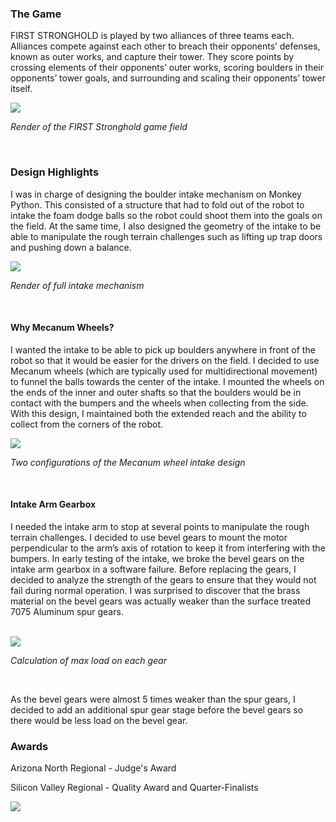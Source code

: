 ### The Game
FIRST STRONGHOLD is played by two alliances of three teams each. Alliances compete against each other to breach their opponents’ defenses, known as outer works, and capture their tower. They score points by crossing elements of their opponents’ outer works, scoring boulders in their opponents’ tower goals, and surrounding and scaling their opponents’ tower itself.

<img src='/img/stronghold.png' />

*Render of the FIRST Stronghold game field*

<br />

### Design Highlights
I was in charge of designing the boulder intake mechanism on Monkey Python. This consisted of a structure that had to fold out of the robot to intake the foam dodge balls so the robot could shoot them into the goals on the field. At the same time, I also designed the geometry of the intake to be able to manipulate the rough terrain challenges such as lifting up trap doors and pushing down a balance.

<img src='/img/intake.jpg' />

*Render of full intake mechanism*

<br />

#### Why Mecanum Wheels?
I wanted the intake to be able to pick up boulders anywhere in front of the robot so that it would be easier for the drivers on the field. I decided to use Mecanum wheels (which are typically used for multidirectional movement) to funnel the balls towards the center of the intake. I mounted the wheels on the ends of the inner and outer shafts so that the boulders would be in contact with the bumpers and the wheels when collecting from the side. With this design, I maintained both the extended reach and the ability to collect from the corners of the robot.

<img  src='/img/mecanum.png' />

*Two configurations of the Mecanum wheel intake design*

<br />

#### Intake Arm Gearbox
I needed the intake arm to stop at several points to manipulate the rough terrain challenges. I decided to use bevel gears to mount the motor perpendicular to the arm’s axis of rotation to keep it from interfering with the bumpers. In early testing of the intake, we broke the bevel gears on the intake arm gearbox in a software failure. Before replacing the gears, I decided to analyze the strength of the gears to ensure that they would not fail during normal operation. I was surprised to discover that the brass material on the bevel gears was actually weaker than the surface treated 7075 Aluminum spur gears.

<br />

<img className="fill" src='/img/monkeypython_gear_calc.png' />

*Calculation of max load on each gear*

<br />

As the bevel gears were almost 5 times weaker than the spur gears, I decided to add an additional spur gear stage before the bevel gears so there would be less load on the bevel gear.

### Awards

Arizona North Regional - Judge's Award

Silicon Valley Regional - Quality Award and Quarter-Finalists

<img  src='/img/mpaward.jpg' />